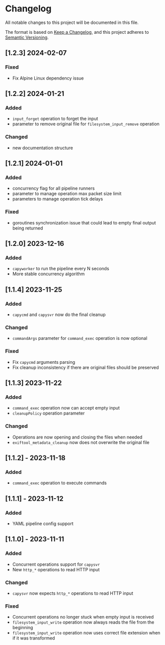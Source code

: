 # Changelog

All notable changes to this project will be documented in this file.

The format is based on [Keep a Changelog](https://keepachangelog.com/en/1.0.0/),
and this project adheres to [Semantic Versioning](https://semver.org/spec/v2.0.0.html).

## [1.2.3] 2024-02-07

### Fixed

- Fix Alpine Linux dependency issue

## [1.2.2] 2024-01-21

### Added

- `input_forget` operation to forget the input
- parameter to remove original file for `filesystem_input_remove` operation

### Changed

- new documentation structure

## [1.2.1] 2024-01-01

### Added

- concurrency flag for all pipeline runners
- parameter to manage operation max packet size limit
- parameters to manage operation tick delays

### Fixed

- goroutines synchronization issue that could lead to empty final output being returned 

## [1.2.0] 2023-12-16

### Added

- `capyworker` to run the pipeline every N seconds
- More stable concurrency algorithm

## [1.1.4] 2023-11-25

### Added

- `capycmd` and `capysvr` now do the final cleanup

### Changed

- `commandArgs` parameter for `command_exec` operation is now optional

### Fixed

- Fix `capycmd` arguments parsing
- Fix cleanup inconsistency if there are original files should be preserved

## [1.1.3] 2023-11-22

### Added

- `command_exec` operation now can accept empty input
- `cleanupPolicy` operation parameter

### Changed

- Operations are now opening and closing the files when needed
- `exiftool_metadata_cleanup` now does not overwrite the original file

## [1.1.2] - 2023-11-18

### Added

- `command_exec` operation to execute commands

## [1.1.1] - 2023-11-12

### Added

- YAML pipeline config support

## [1.1.0] - 2023-11-11

### Added

- Concurrent operations support for `capysvr`
- New `http_*` operations to read HTTP input

### Changed

- `capysvr` now expects `http_*` operations to read HTTP input

### Fixed

- Concurrent operations no longer stuck when empty input is received
- `filesystem_input_write` operation now always reads the file from the beginning
- `filesystem_input_write` operation now uses correct file extension when if it was transformed